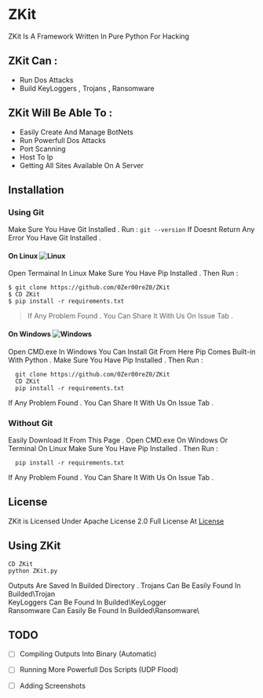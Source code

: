 # ZKit

ZKit Is A Framework Written In Pure Python For Hacking

## ZKit Can : 
   - Run Dos Attacks
   - Build KeyLoggers , Trojans , Ransomware
## ZKit Will Be Able To :
   - Easily Create And Manage BotNets
   - Run Powerfull Dos Attacks
   - Port Scanning 
   - Host To Ip 
   - Getting All Sites Available On A Server
   
     
 
## Installation

### Using Git 
   Make Sure You Have Git Installed . 
   Run :
      ```
      git --version
      ```
   If Doesnt Return Any Error You Have Git Installed .
   
#### On Linux ![Linux](http://icons.iconarchive.com/icons/dakirby309/simply-styled/32/OS-Linux-icon.png)
   Open Termainal In Linux
   Make Sure You Have Pip Installed . Then Run : 
    
    $ git clone https://github.com/0Zer00reZ0/ZKit
    $ CD ZKit
    $ pip install -r requirements.txt
>If Any Problem Found . You Can Share It With Us On Issue Tab .
  
#### On Windows ![Windows](http://icons.iconarchive.com/icons/yootheme/social-bookmark/32/social-windows-button-icon.png)
   Open CMD.exe In Windows 
   You Can Install Git From Here 
   Pip Comes Built-in With Python .
   Make Sure You Have Pip Installed . Then Run :
   
      git clone https://github.com/0Zer00reZ0/ZKit
      CD ZKit
      pip install -r requirements.txt
   If Any Problem Found . You Can Share It With Us On Issue Tab .
  

### Without Git

  Easily Download It From This Page .
  Open CMD.exe On Windows Or Terminal On Linux
  Make Sure You Have Pip Installed . Then Run : 
       
      pip install -r requirements.txt
  If Any Problem Found . You Can Share It With Us On Issue Tab .
    
## License 
   ZKit is Licensed Under Apache License 2.0 Full License At [License](https://github.com/0Zer00reZ0/ZKit/blob/master/LICENSE)

## Using ZKit 

   ```
   CD ZKit 
   python ZKit.py
   ```
Outputs Are Saved In Builded Directory .
Trojans Can Be Easily Found In Builded\Trojan\
KeyLoggers Can Be Found In Builded\KeyLogger\
Ransomware Can Easily Be Found In Builded\Ransomware\
 

## TODO

  - [ ] Compiling Outputs Into Binary (Automatic)
  - [ ] Running More Powerfull Dos Scripts (UDP Flood)
  - [ ] Adding Screenshots
    
